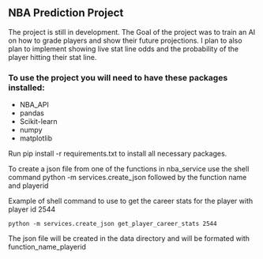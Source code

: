 ## NBA Prediction Project

The project is still in development.
The Goal of the project was to train an AI on how to grade players and show their future projections. 
I plan to also plan to implement showing live stat line odds and the probability of the player hitting their stat line. 

### To use the project you will need to have these packages installed:

- NBA_API
- pandas
- Scikit-learn
- numpy
- matplotlib

Run pip install -r requirements.txt to install all necessary packages.

To create a json file from one of the functions in nba_service use the shell command python -m services.create_json followed by the function name and playerid

Example of shell command to use to get the career stats for the player with player id 2544

```shell
python -m services.create_json get_player_career_stats 2544
```

The json file will be created in the data directory and will be formated with function_name_playerid
